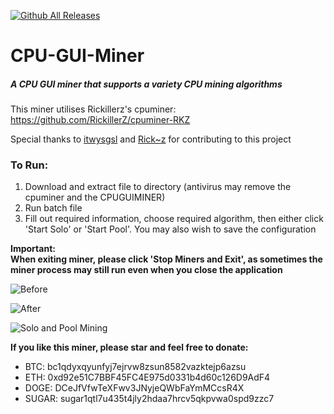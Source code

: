 [![Github All Releases](https://img.shields.io/github/downloads/Nugetzrul3/CPU-GUI-Miner/total.svg)]()

# CPU-GUI-Miner
##### A CPU GUI miner that supports a variety CPU mining algorithms

This miner utilises Rickillerz's cpuminer: https://github.com/RickillerZ/cpuminer-RKZ

Special thanks to [itwysgsl](https://github.com/itwysgsl) and [Rick~z](https://github.com/RickillerZ) for contributing to this project

### To Run:

1. Download and extract file to directory (antivirus may remove the cpuminer and the CPUGUIMINER)
2. Run batch file
3. Fill out required information, choose required algorithm, then either click 'Start Solo' or 'Start Pool'. You may also wish to save the configuration

**Important:**   
**When exiting miner, please click 'Stop Miners and Exit', as sometimes the miner process may still run even when you close the application**

![Before](https://i.imgur.com/EoyR28O.png)

![After](https://i.imgur.com/dSb0zDP.png)

![Solo and Pool Mining](https://i.imgur.com/sJ34kgL.png)

**If you like this miner, please star and feel free to donate:**
* BTC: bc1qdyxqyunfyj7ejrvw8zsun8582vazktejp6azsu
* ETH: 0xd92e51C7BBF45FC4E975d0331b4d60c126D9AdF4
* DOGE: DCeJfVfwTeXFwv3JNyjeQWbFaYmMCcsR4X
* SUGAR: sugar1qtl7u435t4jly2hdaa7hrcv5qkpvwa0spd9zzc7

